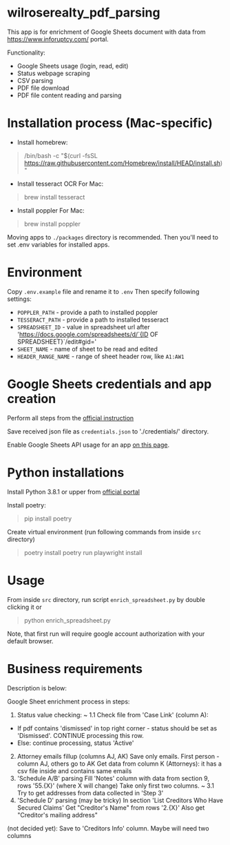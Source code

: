 # wilroserealty_pdf_parsing

This app is for enrichment of Google Sheets document with data from https://www.inforuptcy.com/ portal.

Functionality:
- Google Sheets usage (login, read, edit)
- Status webpage scraping
- CSV parsing
- PDF file download
- PDF file content reading and parsing

# Installation process (Mac-specific)
- Install homebrew:
> /bin/bash -c "$(curl -fsSL https://raw.githubusercontent.com/Homebrew/install/HEAD/install.sh)"

- Install tesseract OCR
For Mac:
> brew install tesseract

- Install poppler
For Mac:
> brew install poppler

Moving apps to `./packages` directory is recommended.
Then you'll need to set .env variables for installed apps.

# Environment

Copy `.env.example` file and rename it to `.env`
Then specify following settings:
- `POPPLER_PATH` - provide a path to installed poppler
- `TESSERACT_PATH` - provide a path to installed tesseract
- `SPREADSHEET_ID` - value in spreadsheet url after 'https://docs.google.com/spreadsheets/d/`{ID OF SPREADSHEET}`/edit#gid='
- `SHEET_NAME` - name of sheet to be read and edited
- `HEADER_RANGE_NAME` - range of sheet header row, like `A1:AW1`

# Google Sheets credentials and app creation

Perform all steps from the [official instruction](https://developers.google.com/sheets/api/quickstart/python#enable_the_api)

Save received json file as `credentials.json` to './credentials/' directory.

Enable Google Sheets API usage for an app [on this page](https://console.cloud.google.com/apis/library/sheets.googleapis.com).

# Python installations

Install Python 3.8.1 or upper from [official portal](https://python.org)

Install poetry:
> pip install poetry

Create virtual environment (run following commands from inside `src` directory)
> poetry install
> poetry run playwright install


# Usage
From inside `src` directory, run script `enrich_spreadsheet.py` by double clicking it or
> python enrich_spreadsheet.py

Note, that first run will require google account authorization with your default browser.


# Business requirements

Description is below:

Google Sheet enrichment process in steps:
1. Status value checking:
~ 1.1 Check file from 'Case Link' (column A):
- If pdf contains 'dismissed' in top right corner - status should be set as 'Dismissed'. CONTINUE processing this row.
- Else: continue processing, status 'Active'
2. Attorney emails fillup (columns AJ, AK)
Save only emails. First person - column AJ, others go to AK
Get data from column K (Attorneys): it has a csv file inside and contains same emails
3. 'Schedule A/B' parsing
Fill 'Notes' column with data from section 9, rows '55.{X}' (where X will change)
Take only first two columns.
~ 3.1 Try to get addresses from data collected in 'Step 3'
4. 'Schedule D' parsing (may be tricky)
In section 'List Creditors Who Have Secured Claims'
Get "Creditor's Name" from rows '2.{X}'
Also get "Creditor's mailing address"

(not decided yet): Save to 'Creditors Info' column. Maybe will need two columns

